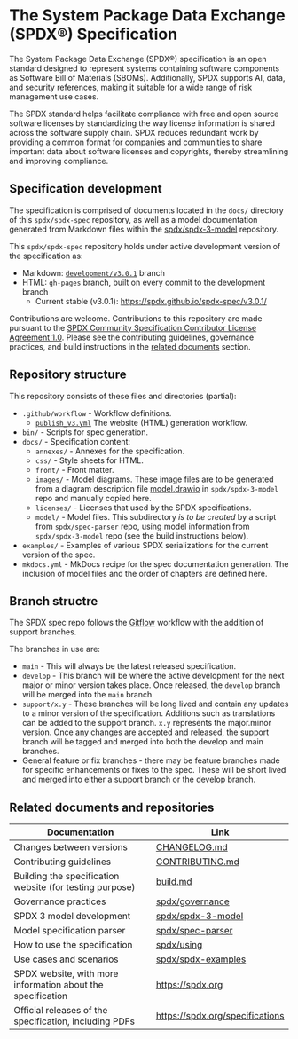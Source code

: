 # The System Package Data Exchange (SPDX®) Specification

The System Package Data Exchange (SPDX®) specification is an open standard
designed to represent systems containing software components as
Software Bill of Materials (SBOMs).
Additionally, SPDX supports AI, data, and security references,
making it suitable for a wide range of risk management use cases.

The SPDX standard helps facilitate compliance with free and open source
software licenses by standardizing the way license information is shared across
the software supply chain. SPDX reduces redundant work by providing a common
format for companies and communities to share important data about software
licenses and copyrights, thereby streamlining and improving compliance.

## Specification development

The specification is comprised of documents located in the `docs/` directory
of this `spdx/spdx-spec` repository, as well as a model documentation
generated from Markdown files within the
[spdx/spdx-3-model](https://github.com/spdx/spdx-3-model/) repository.

This `spdx/spdx-spec` repository holds under active development version
of the specification as:

- Markdown:
  [`development/v3.0.1`](https://github.com/spdx/spdx-spec/tree/development/v3.0.1/docs)
  branch
- HTML: `gh-pages` branch, built on every commit to the development branch
  - Current stable (v3.0.1): <https://spdx.github.io/spdx-spec/v3.0.1/>
<!--  - Development (v3.1): <https://spdx.github.io/spdx-spec/v3.1-draft/> -->

Contributions are welcome. Contributions to this repository are made pursuant to the
[SPDX Community Specification Contributor License Agreement 1.0](https://github.com/spdx/governance/blob/main/0._SPDX_Contributor_License_Agreement.md).
Please see the contributing guidelines, governance practices,
and build instructions in the
[related documents](#related-documents-and-repositories) section.

## Repository structure

This repository consists of these files and directories (partial):

- `.github/workflow` - Workflow definitions.
  - [`publish_v3.yml`](.github/workflows/publish_v3.yml)
    The website (HTML) generation workflow.
- `bin/` - Scripts for spec generation.
- `docs/` - Specification content:
  - `annexes/` - Annexes for the specification.
  - `css/` - Style sheets for HTML.
  - `front/` - Front matter.
  - `images/` - Model diagrams. These image files are to be generated from a
    diagram description file
    [model.drawio](https://github.com/spdx/spdx-3-model/blob/main/model.drawio)
    in `spdx/spdx-3-model` repo and manually copied here.
  - `licenses/` - Licenses that used by the SPDX specifications.
  - `model/` - Model files. This subdirectory _is to be created_ by a script
    from `spdx/spec-parser` repo, using model information from
    `spdx/spdx-3-model` repo (see the build instructions below).
- `examples/` - Examples of various SPDX serializations for the current version
  of the spec.
- `mkdocs.yml` - MkDocs recipe for the spec documentation generation. The
  inclusion of model files and the order of chapters are defined here.

## Branch structre

The SPDX spec repo follows the [Gitflow](https://www.atlassian.com/git/tutorials/comparing-workflows/gitflow-workflow) workflow with the addition of support branches.

The branches in use are:

- `main` - This will always be the latest released specification.
- `develop` - This branch will be where the active development for the next major or minor version takes place.  Once released, the `develop` branch will be merged into the `main` branch.
- `support/x.y` - These branches will be long lived and contain any updates to a minor version of the specification.  Additions such as translations can be added to the support branch.  `x.y` represents the major.minor version.  Once any changes are accepted and released, the support branch will be tagged and merged into both the develop and main branches.
- General feature or fix branches - there may be feature branches made for specific enhancements or fixes to the spec.  These will be short lived and merged into either a support branch or the develop branch.

## Related documents and repositories

| Documentation | Link |
|---------|------|
| Changes between versions | [CHANGELOG.md](./CHANGELOG.md) |
| Contributing guidelines | [CONTRIBUTING.md](./CONTRIBUTING.md) |
| Building the specification website (for testing purpose) | [build.md](build.md) |
| Governance practices | [spdx/governance](https://github.com/spdx/governance/) |
| SPDX 3 model development | [spdx/spdx-3-model](https://github.com/spdx/spdx-3-model/) |
| Model specification parser | [spdx/spec-parser](https://github.com/spdx/spec-parser/) |
| How to use the specification | [spdx/using](https://github.com/spdx/using/) |
| Use cases and scenarios | [spdx/spdx-examples](https://github.com/spdx/spdx-examples/) |
| SPDX website, with more information about the specification | <https://spdx.org> |
| Official releases of the specification, including PDFs | <https://spdx.org/specifications> |
